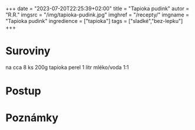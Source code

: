 +++
date = "2023-07-20T22:25:39+02:00"
title = "Tapioka pudink"
autor = "R.R."
imgsrc = "/img/tapioka-pudink.jpg"
imghref = "/recepty/"
imgname = "Tapioka pudink"
ingredience = ["tapioka"]
tags = ["sladké","bez-lepku"]
+++

# Suroviny
na cca 8 ks
200g tapioka perel
1 litr mléko/voda 1:1

# Postup



# Poznámky


<!--
-->
